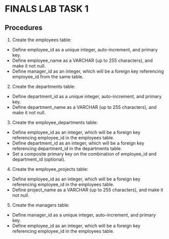 # FINALS LAB TASK 1


## Procedures

1. Create the employees table:
- Define employee_id as a unique integer, auto-increment, and primary key.
- Define employee_name as a VARCHAR (up to 255 characters), and make it not null.
- Define manager_id as an integer, which will be a foreign key referencing employee_id from the same table.

2. Create the departments table:
- Define department_id as a unique integer, auto-increment, and primary key.
- Define department_name as a VARCHAR (up to 255 characters), and make it not null.

3. Create the employee_departments table:
- Define employee_id as an integer, which will be a foreign key referencing employee_id in the employees table.
- Define department_id as an integer, which will be a foreign key referencing department_id in the departments table.
- Set a composite primary key on the combination of employee_id and department_id (optional).

4. Create the employee_projects table:
- Define employee_id as an integer, which will be a foreign key referencing employee_id in the employees table.
- Define project_name as a VARCHAR (up to 255 characters), and make it not null.

5. Create the managers table:
- Define manager_id as a unique integer, auto-increment, and primary key.
- Define employee_id as an integer, which will be a foreign key referencing employee_id in the employees table.
